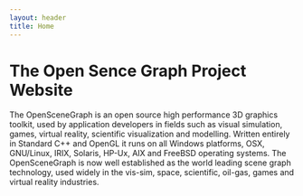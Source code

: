 ```yaml
---
layout: header
title: Home
---
```



# The Open Sence Graph Project Website

The OpenSceneGraph is an open source high performance 3D graphics toolkit, used by application developers in fields such as visual simulation, games, virtual reality, scientific visualization and modelling. Written entirely in Standard C++ and OpenGL it runs on all Windows platforms, OSX, GNU/Linux, IRIX, Solaris, HP-Ux, AIX and FreeBSD operating systems. The OpenSceneGraph is now well established as the world leading scene graph technology, used widely in the vis-sim, space, scientific, oil-gas, games and virtual reality industries.

